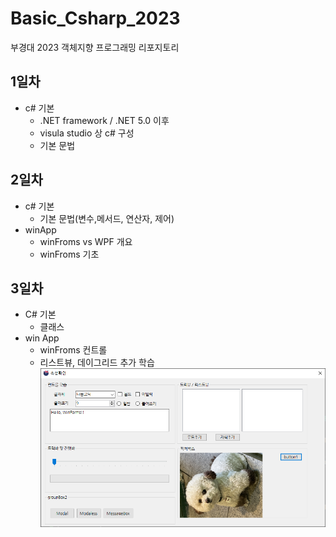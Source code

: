 # Basic_Csharp_2023
부경대 2023 객체지향 프로그래밍 리포지토리

## 1일차
- c# 기본
	- .NET framework / .NET 5.0 이후
	- visula studio 상 c# 구성
	- 기본 문법
	
## 2일차
- c# 기본
	- 기본 문법(변수,메서드, 연산자, 제어)
- winApp
	- winFroms vs WPF 개요
	- winFroms 기초
## 3일차
- C# 기본
	- 클래스
- win App
	- winFroms 컨트롤
	- 리스트뷰, 데이그리드 추가 학습
<img
src="https://github.com/mini9155/Basic_Csharp_2023/blob/main/Day03/console.png">
